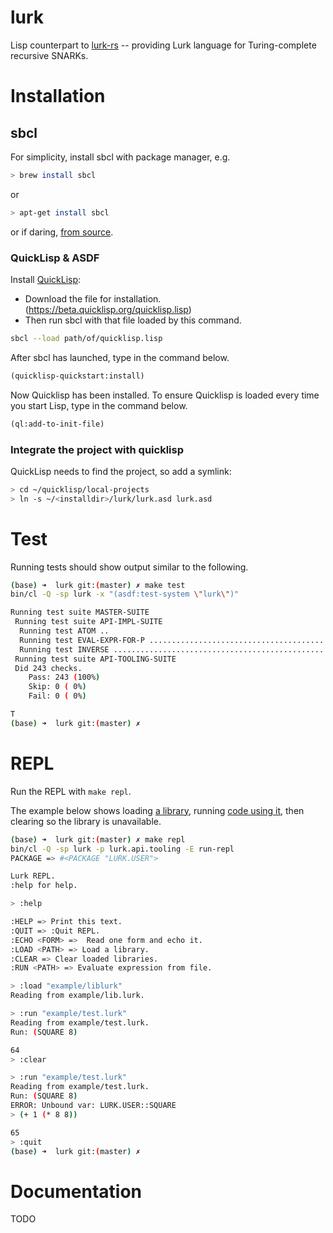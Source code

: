 # lurk
Lisp counterpart to [lurk-rs](https://github.com/porcuquine/lurk-rs) -- providing Lurk language for Turing-complete recursive SNARKs.

# Installation

## sbcl

For simplicity, install sbcl with package manager, e.g.

```bash
> brew install sbcl
```

or
```bash
> apt-get install sbcl
```

or if daring, [from source](https://sourceforge.net/p/sbcl/sbcl/ci/master/tree/).

### QuickLisp & ASDF

Install [QuickLisp](https://www.quicklisp.org):

- Download the file for installation. (https://beta.quicklisp.org/quicklisp.lisp)
- Then run sbcl with that file loaded by this command.

```sh
sbcl --load path/of/quicklisp.lisp
```

After sbcl has launched, type in the command below.

```lisp
(quicklisp-quickstart:install)
```

Now Quicklisp has been installed. To ensure Quicklisp is loaded every time you start Lisp, type in the command below.

```lisp
(ql:add-to-init-file)
```

### Integrate the project with quicklisp

QuickLisp needs to find the project, so add a symlink:

```bash
> cd ~/quicklisp/local-projects
> ln -s ~/<installdir>/lurk/lurk.asd lurk.asd
```
# Test

Running tests should show output similar to the following.
```bash
(base) ➜  lurk git:(master) ✗ make test
bin/cl -Q -sp lurk -x "(asdf:test-system \"lurk\")"

Running test suite MASTER-SUITE
 Running test suite API-IMPL-SUITE
  Running test ATOM ..
  Running test EVAL-EXPR-FOR-P .....................................................
  Running test INVERSE ............................................................................................................................................................................................
 Running test suite API-TOOLING-SUITE
 Did 243 checks.
    Pass: 243 (100%)
    Skip: 0 ( 0%)
    Fail: 0 ( 0%)

T
(base) ➜  lurk git:(master) ✗
```

# REPL

Run the REPL with `make repl`.

The example below shows loading [a library](example/lib.lurk), running [code using it](example/test.lurk), then clearing so the library is unavailable.

```bash
(base) ➜  lurk git:(master) ✗ make repl
bin/cl -Q -sp lurk -p lurk.api.tooling -E run-repl
PACKAGE => #<PACKAGE "LURK.USER">

Lurk REPL.
:help for help.

> :help

:HELP => Print this text.
:QUIT => :Quit REPL.
:ECHO <FORM> =>  Read one form and echo it.
:LOAD <PATH> => Load a library.
:CLEAR => Clear loaded libraries.
:RUN <PATH> => Evaluate expression from file.

> :load "example/liblurk"
Reading from example/lib.lurk.

> :run "example/test.lurk"
Reading from example/test.lurk.
Run: (SQUARE 8)

64
> :clear

> :run "example/test.lurk"
Reading from example/test.lurk.
Run: (SQUARE 8)
ERROR: Unbound var: LURK.USER::SQUARE
> (+ 1 (* 8 8))

65
> :quit
(base) ➜  lurk git:(master) ✗ 
```

# Documentation

TODO

